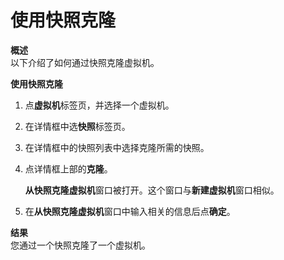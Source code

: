 # 使用快照克隆

**概述**<br/>
以下介绍了如何通过快照克隆虚拟机。

**使用快照克隆**

1. 点**虚拟机**标签页，并选择一个虚拟机。

2. 在详情框中选**快照**标签页。

3. 在详情框中的快照列表中选择克隆所需的快照。

4. 点详情框上部的**克隆**。

   **从快照克隆虚拟机**窗口被打开。这个窗口与**新建虚拟机**窗口相似。

5. 在**从快照克隆虚拟机**窗口中输入相关的信息后点**确定**。

**结果**<br/>
您通过一个快照克隆了一个虚拟机。
